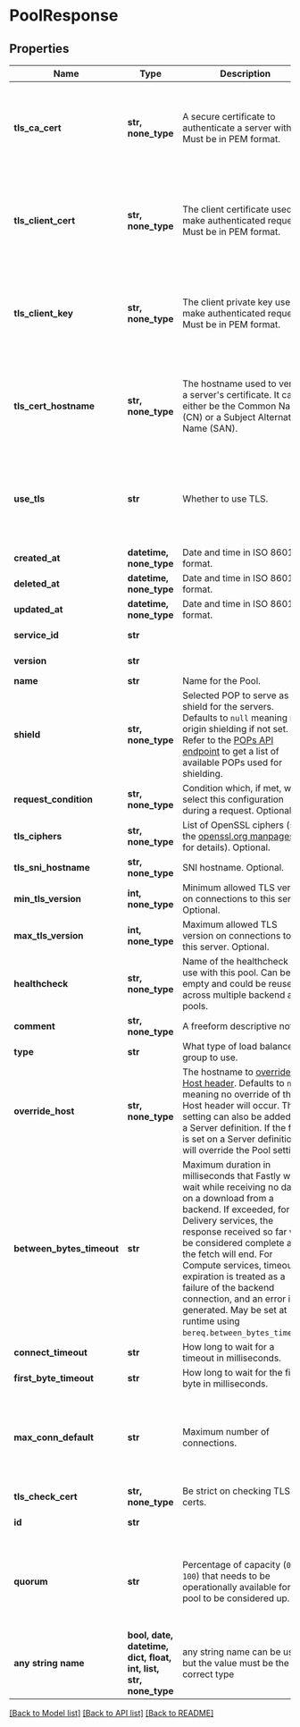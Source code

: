 # PoolResponse


## Properties
Name | Type | Description | Notes
------------ | ------------- | ------------- | -------------
**tls_ca_cert** | **str, none_type** | A secure certificate to authenticate a server with. Must be in PEM format. | [optional]  if omitted the server will use the default value of "null"
**tls_client_cert** | **str, none_type** | The client certificate used to make authenticated requests. Must be in PEM format. | [optional]  if omitted the server will use the default value of "null"
**tls_client_key** | **str, none_type** | The client private key used to make authenticated requests. Must be in PEM format. | [optional]  if omitted the server will use the default value of "null"
**tls_cert_hostname** | **str, none_type** | The hostname used to verify a server&#39;s certificate. It can either be the Common Name (CN) or a Subject Alternative Name (SAN). | [optional]  if omitted the server will use the default value of "null"
**use_tls** | **str** | Whether to use TLS. | [optional]  if omitted the server will use the default value of "0"
**created_at** | **datetime, none_type** | Date and time in ISO 8601 format. | [optional] [readonly] 
**deleted_at** | **datetime, none_type** | Date and time in ISO 8601 format. | [optional] [readonly] 
**updated_at** | **datetime, none_type** | Date and time in ISO 8601 format. | [optional] [readonly] 
**service_id** | **str** |  | [optional] [readonly] 
**version** | **str** |  | [optional] [readonly] 
**name** | **str** | Name for the Pool. | [optional] 
**shield** | **str, none_type** | Selected POP to serve as a shield for the servers. Defaults to `null` meaning no origin shielding if not set. Refer to the [POPs API endpoint](https://www.fastly.com/documentation/reference/api/utils/pops/) to get a list of available POPs used for shielding. | [optional]  if omitted the server will use the default value of "null"
**request_condition** | **str, none_type** | Condition which, if met, will select this configuration during a request. Optional. | [optional] 
**tls_ciphers** | **str, none_type** | List of OpenSSL ciphers (see the [openssl.org manpages](https://www.openssl.org/docs/man1.1.1/man1/ciphers.html) for details). Optional. | [optional] 
**tls_sni_hostname** | **str, none_type** | SNI hostname. Optional. | [optional] 
**min_tls_version** | **int, none_type** | Minimum allowed TLS version on connections to this server. Optional. | [optional] 
**max_tls_version** | **int, none_type** | Maximum allowed TLS version on connections to this server. Optional. | [optional] 
**healthcheck** | **str, none_type** | Name of the healthcheck to use with this pool. Can be empty and could be reused across multiple backend and pools. | [optional] 
**comment** | **str, none_type** | A freeform descriptive note. | [optional] 
**type** | **str** | What type of load balance group to use. | [optional] 
**override_host** | **str, none_type** | The hostname to [override the Host header](https://www.fastly.com/documentation/guides/full-site-delivery/domains-and-origins/specifying-an-override-host/). Defaults to `null` meaning no override of the Host header will occur. This setting can also be added to a Server definition. If the field is set on a Server definition it will override the Pool setting. | [optional]  if omitted the server will use the default value of "null"
**between_bytes_timeout** | **str** | Maximum duration in milliseconds that Fastly will wait while receiving no data on a download from a backend. If exceeded, for Delivery services, the response received so far will be considered complete and the fetch will end. For Compute services, timeout expiration is treated as a failure of the backend connection, and an error is generated. May be set at runtime using `bereq.between_bytes_timeout`. | [optional] 
**connect_timeout** | **str** | How long to wait for a timeout in milliseconds. | [optional] 
**first_byte_timeout** | **str** | How long to wait for the first byte in milliseconds. | [optional] 
**max_conn_default** | **str** | Maximum number of connections. | [optional]  if omitted the server will use the default value of "200"
**tls_check_cert** | **str, none_type** | Be strict on checking TLS certs. | [optional] 
**id** | **str** |  | [optional] [readonly] 
**quorum** | **str** | Percentage of capacity (`0-100`) that needs to be operationally available for a pool to be considered up. | [optional]  if omitted the server will use the default value of "75"
**any string name** | **bool, date, datetime, dict, float, int, list, str, none_type** | any string name can be used but the value must be the correct type | [optional]

[[Back to Model list]](../README.md#documentation-for-models) [[Back to API list]](../README.md#documentation-for-api-endpoints) [[Back to README]](../README.md)


